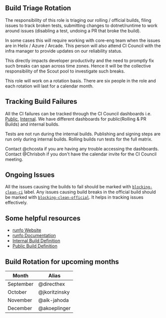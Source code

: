 ## Build Triage Rotation

The responsibility of this role is triaging our rolling / official builds, filing issues to track broken tests, submitting changes to dotnet/runtime to work around issues (disabling a test, undoing a PR that broke the build). 

In some cases this will require working with core-eng team when the issues are in Helix / Azure / Arcade. This person will also attend CI Council with the infra manager to provide updates on our reliability status.

This directly impacts developer productivity and the need to promptly fix such breaks can span across time zones. Hence it will be the collective responsibility of the Scout pool to investigate such breaks. 

This role will work on a rotation basis. There are six people in the role and each rotation will last for a calendar month.

## Tracking Build Failures
All the CI failures can be tracked through the CI Council dashboards i.e.  [Public](https://dev.azure.com/dnceng/public/_dashboards/dashboard/40ac4990-3498-4b3a-85dd-2ffde961d672), [Internal](https://dev.azure.com/dnceng/internal/_dashboards/dashboard/e1bb572d-a2b0-488f-a58a-54c73a547f0d).
We have different dashboards for public(Rolling & PR Builds) and internal builds. 

Tests are not run during the internal builds. Publishing and signing steps are run only during  internal builds. Rolling builds run tests for the full matrix. 

Contact @chcosta if you are having any trouble accessing the dashboards.
Contact @Chrisboh if you don't have the calendar invite for the CI Council meeting.

## Ongoing Issues

All the issues causing the builds to fail should be marked with [`blocking-clean-ci`](https://github.com/dotnet/runtime/issues?q=is%3Aissue+is%3Aopen+label%3Ablocking-clean-ci) label. 
Any issues causing build breaks in the official build should be marked with [`blocking-clean-official`](https://github.com/dotnet/runtime/issues?q=is%3Aissue+is%3Aopen+label%3Ablocking-clean-official).
It helps in tracking issues effectively. 

## Some helpful resources
- [runfo Website](https://runfo.azurewebsites.net/)
- [runfo Documentation](https://github.com/jaredpar/devops-util/tree/master/runfo)
- [Internal Build Definition](https://dev.azure.com/dnceng/internal/_build?definitionId=679)
- [Public Build Definition](https://dev.azure.com/dnceng/public/_build?definitionId=686)

## Build Rotation for upcoming months

| Month | Alias  | 
|-------|-----------|
| September |  @directhex  |
| October  | @jkoritzinsky |
| November  | @aik-jahoda  |
| December  | @akoeplinger   |
